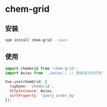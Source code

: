 # chem-grid

## 安装

```bash
npm install chem-grid --save
```

## 使用

```javascript
import chemGrid from 'chem-grid';
import Axios from './axios'; // 数据请求的实例

Vue.use(chemGrid, {
  tagName: 'chemGrid',
  httpInstance: Axios,
  sortProperty: 'query_order_by'
});
```
